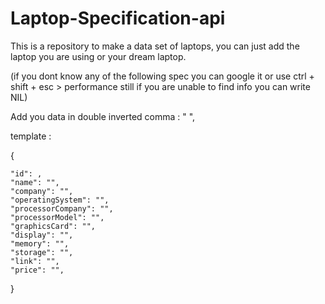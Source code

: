 # Laptop-Specification-api
This is a repository to make a data set of laptops, you can just add the laptop you are using or your dream laptop.


(if you dont know any of the following spec you can google it or use ctrl + shift + esc > performance
still if you are unable to find info you can write NIL)

Add you data in double inverted comma : " ",

template :
 
{

    "id": ,
    "name": "",
    "company": "",
    "operatingSystem": "",
    "processorCompany": "",
    "processorModel": "",
    "graphicsCard": "",
    "display": "",
    "memory": "",
    "storage": "",
    "link": "",
    "price": "",
}
